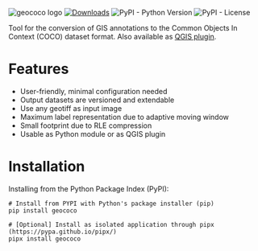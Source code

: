 ![geococo logo](https://github.com/jaspersiebring/GeoCOCO/assets/25051531/a5749794-7314-4a17-ae71-3d8015a5933c)
[![Downloads](https://static.pepy.tech/badge/libretro-finder)](https://pepy.tech/project/libretro-finder)
![PyPI - Python Version](https://img.shields.io/pypi/pyversions/libretro-finder)
![PyPI - License](https://img.shields.io/pypi/l/libretro-finder)

Tool for the conversion of GIS annotations to the Common Objects In Context (COCO) dataset format. Also available as [QGIS plugin](https://github.com/jaspersiebring/geococo-qgis-plugin).


# Features
- User-friendly, minimal configuration needed
- Output datasets are versioned and extendable
- Use any geotiff as input image
- Maximum label representation due to adaptive moving window
- Small footprint due to RLE compression
- Usable as Python module or as QGIS plugin

# Installation
Installing from the Python Package Index (PyPI):
````
# Install from PYPI with Python's package installer (pip)
pip install geococo

# [Optional] Install as isolated application through pipx (https://pypa.github.io/pipx/)
pipx install geococo




